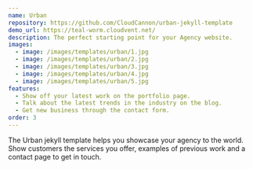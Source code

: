 ```yaml
---
name: Urban
repository: https://github.com/CloudCannon/urban-jekyll-template
demo_url: https://teal-worm.cloudvent.net/
description: The perfect starting point for your Agency website.
images:
  - image: /images/templates/urban/1.jpg
  - image: /images/templates/urban/2.jpg
  - image: /images/templates/urban/3.jpg
  - image: /images/templates/urban/4.jpg
  - image: /images/templates/urban/5.jpg
features:
  - Show off your latest work on the portfolio page.
  - Talk about the latest trends in the industry on the blog.
  - Get new business through the contact form.
order: 3
---
```


The Urban jekyll template helps you showcase your agency to the world. Show customers the services you offer, examples of previous work and a contact page to get in touch.